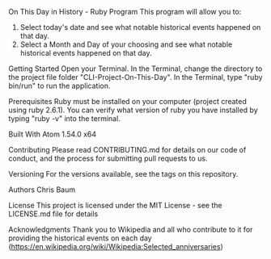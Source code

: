 On This Day in History - Ruby Program
  This program will allow you to:
  1. Select today's date and see what notable historical events happened on that day.
  2. Select a Month and Day of your choosing and see what notable historical events happened on that day.

Getting Started
  Open your Terminal.
  In the Terminal, change the directory to the project file folder "CLI-Project-On-This-Day".
  In the Terminal, type "ruby bin/run" to run the application.

Prerequisites
  Ruby must be installed on your computer (project created using ruby 2.6.1).  You can verify what version of ruby you have installed by typing "ruby -v" into the terminal.


Built With
  Atom 1.54.0 x64

Contributing
  Please read CONTRIBUTING.md for details on our code of conduct, and the process for submitting pull requests to us.

Versioning
 For the versions available, see the tags on this repository.

Authors
  Chris Baum

License
This project is licensed under the MIT License - see the LICENSE.md file for details

Acknowledgments
  Thank you to Wikipedia and all who contribute to it for providing the historical events on each day (https://en.wikipedia.org/wiki/Wikipedia:Selected_anniversaries)
